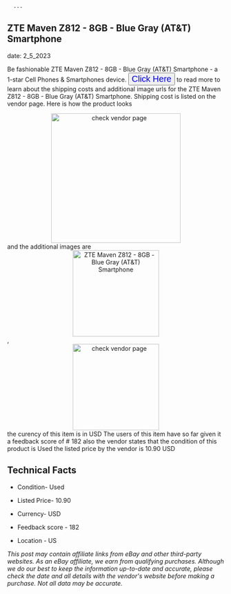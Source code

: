  
      ---
      

 ## ZTE Maven Z812 - 8GB - Blue Gray (AT&T) Smartphone 

 

      

date: 2_5_2023
     

     
      

Be fashionable ZTE Maven Z812 - 8GB - Blue Gray (AT&T) Smartphone - a 1-star Cell Phones & Smartphones device. <button style="font-size:20px;color:blue" onclick="window.location.href = 'https://www.ebay.com/itm/385387196684?hash=item59baddf10c%3Ag%3AyaQAAOSw4N1j2sPR&mkevt=1&mkcid=1&mkrid=711-53200-19255-0&campid=%253CePNCampaignId%253E&customid=%253CreferenceId%253E&toolid=10049'">Click Here</button> to read more to learn about the shipping costs and additional image urls for the ZTE Maven Z812 - 8GB - Blue Gray (AT&T) Smartphone. Shipping cost is listed on the vendor page. Here is how the product looks <div style="text-align:center;"><img onclick="window.location.href = 'https://www.ebay.com/itm/385387196684?hash=item59baddf10c%3Ag%3AyaQAAOSw4N1j2sPR&mkevt=1&mkcid=1&mkrid=711-53200-19255-0&campid=%253CePNCampaignId%253E&customid=%253CreferenceId%253E&toolid=10049';" src="https://i.ebayimg.com/thumbs/images/g/yaQAAOSw4N1j2sPR/s-l225.jpg" alt="check vendor page" style="width:300px; height:auto;object-fit:contain;" /></div> and the additional images are <div style="text-align:center;"><img onclick="window.location.href = '$https://www.ebay.com/itm/385387196684?hash=item59baddf10c%3Ag%3AyaQAAOSw4N1j2sPR&mkevt=1&mkcid=1&mkrid=711-53200-19255-0&campid=%253CePNCampaignId%253E&customid=%253CreferenceId%253E&toolid=10049';" src="https://i.ebayimg.com/images/g/yaQAAOSw4N1j2sPR/s-l1600.jpg" alt="ZTE Maven Z812 - 8GB - Blue Gray (AT&T) Smartphone" style="width:200px; height:auto;object-fit:contain;" /></div>,<div style="text-align:center;"><img onclick="window.location.href = '$https://www.ebay.com/itm/385387196684?hash=item59baddf10c%3Ag%3AyaQAAOSw4N1j2sPR&mkevt=1&mkcid=1&mkrid=711-53200-19255-0&campid=%253CePNCampaignId%253E&customid=%253CreferenceId%253E&toolid=10049';" src="https://origin-galleryplus.ebayimg.com/ws/web/385387196684_2_0_1/225x225.jpg,https://origin-galleryplus.ebayimg.com/ws/web/385387196684_3_0_1/225x225.jpg,https://origin-galleryplus.ebayimg.com/ws/web/385387196684_4_0_1/225x225.jpg,https://origin-galleryplus.ebayimg.com/ws/web/385387196684_5_0_1/225x225.jpg,https://origin-galleryplus.ebayimg.com/ws/web/385387196684_6_0_1/225x225.jpg,https://origin-galleryplus.ebayimg.com/ws/web/385387196684_7_0_1/225x225.jpg" alt="check vendor page" style="width:200px; height:auto;object-fit:contain;"/></div> the curency of this item is in USD The users of this item have so far given it a feedback score of # 182 also the vendor states that the condition of this product is Used the listed price by the vendor is  10.90 USD


      
      

 ## Technical Facts 



      
      

 - Condition- Used 


      

 - Listed Price- 10.90 


      

 - Currency- USD 


      

 - Feedback score - 182 


      

 - Location - US 


      
      

*_This post may contain affiliate links from eBay and other third-party websites. As an eBay affiliate, we earn from qualifying purchases. Although we do our best to keep the information up-to-date and accurate, please check the date and all details with the vendor's website before making a purchase. Not all data may be accurate._*



      
      